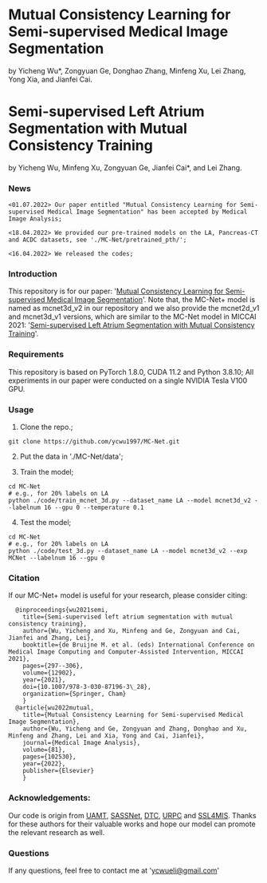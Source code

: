 # Mutual Consistency Learning for Semi-supervised Medical Image Segmentation
by Yicheng Wu*, Zongyuan Ge, Donghao Zhang, Minfeng Xu, Lei Zhang, Yong Xia, and Jianfei Cai. 
# Semi-supervised Left Atrium Segmentation with Mutual Consistency Training
by Yicheng Wu, Minfeng Xu, Zongyuan Ge, Jianfei Cai*, and Lei Zhang.

### News
```
<01.07.2022> Our paper entitled "Mutual Consistency Learning for Semi-supervised Medical Image Segmentation" has been accepted by Medical Image Analysis;
```
```
<18.04.2022> We provided our pre-trained models on the LA, Pancreas-CT and ACDC datasets, see './MC-Net/pretrained_pth/';
```
```
<16.04.2022> We released the codes;
```
### Introduction
This repository is for our paper: '[Mutual Consistency Learning for Semi-supervised Medical Image Segmentation](https://doi.org/10.1016/j.media.2022.102530)'. Note that, the MC-Net+ model is named as mcnet3d_v2 in our repository and we also provide the mcnet2d_v1 and mcnet3d_v1 versions, which are similar to the MC-Net model in MICCAI 2021: '[Semi-supervised Left Atrium Segmentation with Mutual Consistency Training](https://doi.org/10.1007/978-3-030-87196-3_28)'.

### Requirements
This repository is based on PyTorch 1.8.0, CUDA 11.2 and Python 3.8.10; All experiments in our paper were conducted on a single NVIDIA Tesla V100 GPU.

### Usage
1. Clone the repo.;
```
git clone https://github.com/ycwu1997/MC-Net.git
```
2. Put the data in './MC-Net/data';

3. Train the model;
```
cd MC-Net
# e.g., for 20% labels on LA
python ./code/train_mcnet_3d.py --dataset_name LA --model mcnet3d_v2 --labelnum 16 --gpu 0 --temperature 0.1
```
4. Test the model;
```
cd MC-Net
# e.g., for 20% labels on LA
python ./code/test_3d.py --dataset_name LA --model mcnet3d_v2 --exp MCNet --labelnum 16 --gpu 0
```

### Citation
If our MC-Net+ model is useful for your research, please consider citing:

      @inproceedings{wu2021semi,
        title={Semi-supervised left atrium segmentation with mutual consistency training},
        author={Wu, Yicheng and Xu, Minfeng and Ge, Zongyuan and Cai, Jianfei and Zhang, Lei},
        booktitle={de Bruijne M. et al. (eds) International Conference on Medical Image Computing and Computer-Assisted Intervention, MICCAI 2021},
        pages={297--306},
        volume={12902},
        year={2021},
        doi={10.1007/978-3-030-87196-3\_28},
        organization={Springer, Cham}
        }
      @article{wu2022mutual,
        title={Mutual Consistency Learning for Semi-supervised Medical Image Segmentation},
        author={Wu, Yicheng and Ge, Zongyuan and Zhang, Donghao and Xu, Minfeng and Zhang, Lei and Xia, Yong and Cai, Jianfei},
        journal={Medical Image Analysis},
        volume={81},
        pages={102530},
        year={2022},
        publisher={Elsevier}
        }

### Acknowledgements:
Our code is origin from [UAMT](https://github.com/yulequan/UA-MT), [SASSNet](https://github.com/kleinzcy/SASSnet), [DTC](https://github.com/HiLab-git/DTC), [URPC](https://github.com/HiLab-git/SSL4MIS) and [SSL4MIS](https://github.com/HiLab-git/SSL4MIS). Thanks for these authors for their valuable works and hope our model can promote the relevant research as well.

### Questions
If any questions, feel free to contact me at 'ycwueli@gmail.com'
